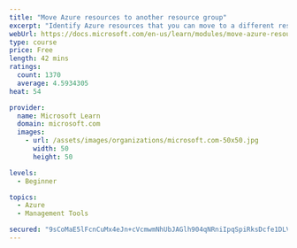 ```yaml
---
title: "Move Azure resources to another resource group"
excerpt: "Identify Azure resources that you can move to a different resource group. Use the Azure portal to move resources."
webUrl: https://docs.microsoft.com/en-us/learn/modules/move-azure-resources-another-resource-group/
type: course
price: Free
length: 42 mins
ratings:
  count: 1370
  average: 4.5934305
heat: 54

provider:
  name: Microsoft Learn
  domain: microsoft.com
  images:
    - url: /assets/images/organizations/microsoft.com-50x50.jpg
      width: 50
      height: 50

levels:
  - Beginner

topics:
  - Azure
  - Management Tools

secured: "9sCoMaE5lFcnCuMx4eJn+cVcmwmNhUbJAGlh904qNRniIpqSpiRksDcfe1DLVkX2QinAoejP/Dy1/mZYR7VLnvIrgtjrTQ2XjgtP31iNJPeB2DX6Q6fSqIkknDR/hbjvgi6L1iP4M98tKenfIqEUacqVsAsg+ZcWWSME111LiKfY2AZ2lztW1yXRI3M4E0afzM2P+qk0lMmUApjc9+moJ6EyS/De0yjCGYo0RJWdL+tShwFR4kK+180oVIJgMV1V6pRZqJJ0YOupfVxfQBhZ155rII3yeqJh8hi77IxJj7rPg4H5f8Skp4znLLyggVt95s2xHSiD/lALwXFKuw+fGgoO88JaR4E4tOH1Sj3WraeT1DuTRx//v3PMRRt718hxyfbeybFBLFMAQP/++8ZR3Q==;4BFGTi6E03inQ0FDjJr3hQ=="
---
```


